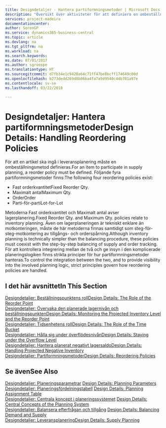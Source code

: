 ```yaml
---
title: Designdetaljer - Hantera partiformningsmetoder | Microsoft Docs
description: "Översikt över aktiviteter för att definiera en ombeställningsmetod inom leveransplanering."
services: project-madeira
documentationcenter: 
author: SorenGP
ms.service: dynamics365-business-central
ms.topic: article
ms.devlang: na
ms.tgt_pltfrm: na
ms.workload: na
ms.search.keywords: 
ms.date: 07/01/2017
ms.author: sgroespe
ms.translationtype: HT
ms.sourcegitcommit: d7fb34e1c9428a64c71ff47be8bcff174649c00d
ms.openlocfilehash: b273dedd269d8b86ba4fa7a9d9540c44b701a97e
ms.contentlocale: sv-se
ms.lasthandoff: 03/22/2018

---
```

# <a name="design-details-handling-reordering-policies"></a><span data-ttu-id="62846-103">Designdetaljer: Hantera partiformningsmetoder</span><span class="sxs-lookup"><span data-stu-id="62846-103">Design Details: Handling Reordering Policies</span></span>
<span data-ttu-id="62846-104">För att en artikel ska ingå i leveransplanering måste en ombeställningsmetod definieras.</span><span class="sxs-lookup"><span data-stu-id="62846-104">For an item to participate in supply planning, a reorder policy must be defined.</span></span> <span data-ttu-id="62846-105">Följande fyra partiformningsmetoder finns:</span><span class="sxs-lookup"><span data-stu-id="62846-105">The following four reordering policies exist:</span></span>  
  
* <span data-ttu-id="62846-106">Fast orderkvantitet</span><span class="sxs-lookup"><span data-stu-id="62846-106">Fixed Reorder Qty.</span></span>  
* <span data-ttu-id="62846-107">Maximalt antal</span><span class="sxs-lookup"><span data-stu-id="62846-107">Maximum Qty.</span></span>  
* <span data-ttu-id="62846-108">Order</span><span class="sxs-lookup"><span data-stu-id="62846-108">Order</span></span>  
* <span data-ttu-id="62846-109">Parti-för-parti</span><span class="sxs-lookup"><span data-stu-id="62846-109">Lot-for-Lot</span></span>  
  
<span data-ttu-id="62846-110">Metoderna Fast orderkvantitet och Maximalt antal avser lagerplanering.</span><span class="sxs-lookup"><span data-stu-id="62846-110">Fixed Reorder Qty. and Maximum Qty. policies relate to inventory planning.</span></span> <span data-ttu-id="62846-111">Även om lagerplaneringen är tekniskt enklare än motkonteringen, måste de här metoderna finnas samtidigt som steg-för-steg-motkontering av tillgångs- och orderspårning.</span><span class="sxs-lookup"><span data-stu-id="62846-111">Although inventory planning is technically simpler than the balancing procedure, these policies must coexist with the step-by-step balancing of supply and order tracking.</span></span> <span data-ttu-id="62846-112">För att kontrollera integrering mellan de två och ge insyn i den komplicerade planeringslogiken finns strikta principer för hur partiformningsmetoder hanteras.</span><span class="sxs-lookup"><span data-stu-id="62846-112">To control the integration between the two, and to provide visibility into the involved planning logic, strict principles govern how reordering policies are handled.</span></span>  
  
## <a name="in-this-section"></a><span data-ttu-id="62846-113">I det här avsnittet</span><span class="sxs-lookup"><span data-stu-id="62846-113">In This Section</span></span>  
[<span data-ttu-id="62846-114">Designdetaljer: Beställningspunktens roll</span><span class="sxs-lookup"><span data-stu-id="62846-114">Design Details: The Role of the Reorder Point</span></span>](design-details-the-role-of-the-reorder-point.md)  
[<span data-ttu-id="62846-115">Designdetaljer: Övervaka den planerade lagernivån och beställningspunkten</span><span class="sxs-lookup"><span data-stu-id="62846-115">Design Details: Monitoring the Projected Inventory Level and the Reorder Point</span></span>](design-details-monitoring-the-projected-inventory-level-and-the-reorder-point.md)  
[<span data-ttu-id="62846-116">Designdetaljer: Tidsenhetens roll</span><span class="sxs-lookup"><span data-stu-id="62846-116">Design Details: The Role of the Time Bucket</span></span>](design-details-the-role-of-the-time-bucket.md)  
[<span data-ttu-id="62846-117">Designdetaljer: Hålla sig under överflödesnivån</span><span class="sxs-lookup"><span data-stu-id="62846-117">Design Details: Staying under the Overflow Level</span></span>](design-details-staying-under-the-overflow-level.md)  
[<span data-ttu-id="62846-118">Designdetaljer: Hantera planerat negativt lagersaldo</span><span class="sxs-lookup"><span data-stu-id="62846-118">Design Details: Handling Projected Negative Inventory</span></span>](design-details-handling-projected-negative-inventory.md)  
[<span data-ttu-id="62846-119">Designdetaljer: Partiformningsmetoder</span><span class="sxs-lookup"><span data-stu-id="62846-119">Design Details: Reordering Policies</span></span>](design-details-reordering-policies.md)  
  
## <a name="see-also"></a><span data-ttu-id="62846-120">Se även</span><span class="sxs-lookup"><span data-stu-id="62846-120">See Also</span></span>  
<span data-ttu-id="62846-121">[Designdetaljer: Planeringsparametrar](design-details-planning-parameters.md) </span><span class="sxs-lookup"><span data-stu-id="62846-121">[Design Details: Planning Parameters](design-details-planning-parameters.md) </span></span>  
<span data-ttu-id="62846-122">[Designdetaljer: Planeringsfördelningstabell](design-details-planning-assignment-table.md) </span><span class="sxs-lookup"><span data-stu-id="62846-122">[Design Details: Planning Assignment Table](design-details-planning-assignment-table.md) </span></span>  
<span data-ttu-id="62846-123">[Designdetaljer: Centrala koncept i planeringssystemet](design-details-central-concepts-of-the-planning-system.md) </span><span class="sxs-lookup"><span data-stu-id="62846-123">[Design Details: Central Concepts of the Planning System](design-details-central-concepts-of-the-planning-system.md) </span></span>  
<span data-ttu-id="62846-124">[Designdetaljer: Balansera efterfrågan och tillgång](design-details-balancing-demand-and-supply.md) </span><span class="sxs-lookup"><span data-stu-id="62846-124">[Design Details: Balancing Demand and Supply](design-details-balancing-demand-and-supply.md) </span></span>  
[<span data-ttu-id="62846-125">Designdetaljer: Leveransplanering</span><span class="sxs-lookup"><span data-stu-id="62846-125">Design Details: Supply Planning</span></span>](design-details-supply-planning.md)
